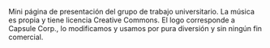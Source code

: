 Mini página de presentación del grupo de trabajo universitario.
La música es propia y tiene licencia Creative Commons.
El logo corresponde a Capsule Corp., lo modificamos y usamos por pura diversión y sin ningún fin comercial.

